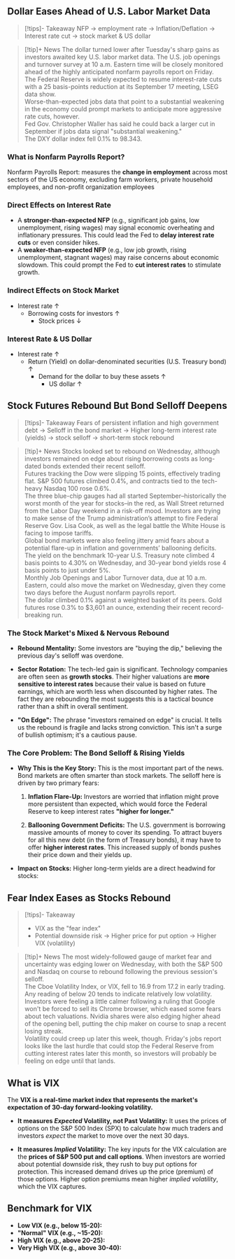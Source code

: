 ## Dollar Eases Ahead of U.S. Labor Market Data
> [!tips]- Takeaway
> NFP $\to$ employment rate $\to$ Inflation/Deflation $\to$ Interest rate cut $\to$ stock market & US dollar

> [!tip]+ News
> The dollar turned lower after Tuesday's sharp gains as investors awaited key U.S. labor market data. 
   The U.S. job openings and turnover survey at 10 a.m. Eastern time will be closely monitored ahead of the highly anticipated nonfarm payrolls report on Friday.  
   The Federal Reserve is widely expected to resume interest-rate cuts with a 25 basis-points reduction at its September 17 meeting, LSEG data show.  
   Worse-than-expected jobs data that point to a substantial weakening in the economy could prompt markets to anticipate more aggressive rate cuts, however.  
   Fed Gov. Christopher Waller has said he could back a larger cut in September if jobs data signal "substantial weakening."  
   The DXY dollar index fell 0.1% to 98.343.
### What is Nonfarm Payrolls Report?
Nonfarm Payrolls Report: measures the **change in employment** across most sectors of the US economy, excluding farm workers, private household employees, and non-profit organization employees
### Direct Effects on Interest Rate
- A **stronger-than-expected NFP** (e.g., significant job gains, low unemployment, rising wages) may signal economic overheating and inflationary pressures. This could lead the Fed to **delay interest rate cuts** or even consider hikes.
- A **weaker-than-expected NFP** (e.g., low job growth, rising unemployment, stagnant wages) may raise concerns about economic slowdown. This could prompt the Fed to **cut interest rates** to stimulate growth.
### Indirect Effects on Stock Market
- Interest rate $\uparrow$
	- Borrowing costs for investors $\uparrow$
		- Stock prices $\downarrow$
### Interest Rate & US Dollar
- Interest rate $\uparrow$
	- Return (Yield) on dollar-denominated securities (U.S. Treasury bond) $\uparrow$
		- Demand for the dollar to buy these assets $\uparrow$
			- US dollar $\uparrow$

## Stock Futures Rebound But Bond Selloff Deepens
> [!tips]- Takeaway
> Fears of persistent inflation and high government debt $\to$ Selloff in the bond market $\to$ Higher long-term interest rate (yields) $\to$ stock selloff $\to$ short-term stock rebound

> [!tip]+ News
> Stocks looked set to rebound on Wednesday, although investors remained on edge about rising borrowing costs as long-dated bonds extended their recent selloff.  
   Futures tracking the Dow were slipping 15 points, effectively trading flat. S&P 500 futures climbed 0.4%, and contracts tied to the tech-heavy Nasdaq 100 rose 0.6%.  
  The three blue-chip gauges had all started September–historically the worst month of the year for stocks–in the red, as Wall Street returned from the Labor Day weekend in a risk-off mood. Investors are trying to make sense of the Trump administration’s attempt to fire Federal Reserve Gov. Lisa Cook, as well as the legal battle the White House is facing to impose tariffs.  
  Global bond markets were also feeling jittery amid fears about a potential flare-up in inflation and governments’ ballooning deficits. The yield on the benchmark 10-year U.S. Treasury note climbed 4 basis points to 4.30% on Wednesday, and 30-year bond yields rose 4 basis points to just under 5%.  
  Monthly Job Openings and Labor Turnover data, due at 10 a.m. Eastern, could also move the market on Wednesday, given they come two days before the August nonfarm payrolls report.  
  The dollar climbed 0.1% against a weighted basket of its peers. Gold futures rose 0.3% to $3,601 an ounce, extending their recent record-breaking run.
  ### The Stock Market's Mixed & Nervous Rebound
  - **Rebound Mentality:** Some investors are "buying the dip," believing the previous day's selloff was overdone.
    
- **Sector Rotation:** The tech-led gain is significant. Technology companies are often seen as **growth stocks**. Their higher valuations are **more sensitive to interest rates** because their value is based on future earnings, which are worth less when discounted by higher rates. The fact they are rebounding the most suggests this is a tactical bounce rather than a shift in overall sentiment.
    
- **"On Edge":** The phrase "investors remained on edge" is crucial. It tells us the rebound is fragile and lacks strong conviction. This isn't a surge of bullish optimism; it's a cautious pause.
### The Core Problem: The Bond Selloff & Rising Yields
 - **Why This is the Key Story:** This is the most important part of the news. Bond markets are often smarter than stock markets. The selloff here is driven by two primary fears:
    
    1. **Inflation Flare-Up:** Investors are worried that inflation might prove more persistent than expected, which would force the Federal Reserve to keep interest rates **"higher for longer."**
        
    2. **Ballooning Government Deficits:** The U.S. government is borrowing massive amounts of money to cover its spending. To attract buyers for all this new debt (in the form of Treasury bonds), it may have to offer **higher interest rates**. This increased supply of bonds pushes their price down and their yields up.
        
- **Impact on Stocks:** Higher long-term yields are a direct headwind for stocks:

## Fear Index Eases as Stocks Rebound
> [!tips]- Takeaway
> - VIX as the "fear index"
> - Potential downside risk $\to$  Higher price for put option $\to$ Higher VIX (volatility)

> [!tip]+ News
> The most widely-followed gauge of market fear and uncertainty was edging lower on Wednesday, with both the S&P 500 and Nasdaq on course to rebound following the previous session's selloff.  
  The Cboe Volatility Index, or VIX, fell to 16.9 from 17.2 in early trading. Any reading of below 20 tends to indicate relatively low volatility.  
  Investors were feeling a little calmer following a ruling that Google won't be forced to sell its Chrome browser, which eased some fears about tech valuations. Nvidia shares were also edging higher ahead of the opening bell, putting the chip maker on course to snap a recent losing streak.  
  Volatility could creep up later this week, though. Friday's jobs report looks like the last hurdle that could stop the Federal Reserve from cutting interest rates later this month, so investors will probably be feeling on edge until that lands.
## What is VIX
The **VIX is a real-time market index that represents the market's expectation of 30-day forward-looking volatility.**
- **It measures _Expected_ Volatility, not Past Volatility:** It uses the prices of options on the S&P 500 Index (SPX) to calculate how much traders and investors _expect_ the market to move over the next 30 days.
    
- **It measures _Implied_ Volatility:** The key inputs for the VIX calculation are the **prices of S&P 500 put and call options**. When investors are worried about potential downside risk, they rush to buy put options for protection. This increased demand drives up the price (premium) of those options. Higher option premiums mean higher _implied volatility_, which the VIX captures.
## Benchmark for VIX
- **Low VIX (e.g., below 15-20):** 
- **"Normal" VIX (e.g., ~15-20):** 
- **High VIX (e.g., above 20-25):** 
- **Very High VIX (e.g., above 30-40):** 
